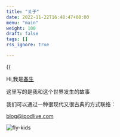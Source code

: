 ```yaml
---
title: "关于"
date: 2022-11-22T16:48:47+08:00
menu: "main"
weight: 100
draft: false
tags: []
rss_ignore: true

---
```


{{<audio autoplay="autoplay" src="audios/canon_in_major_d.mp3" caption="《D大调·Canon》">}}




 
Hi,我是[春生](/zh/about/)

这里写的是我和这个世界发生的故事

我们可以通过一种很现代又很古典的方式联络：

blog@ipodlive.com



![fly-kids](/images/about_footer.jpg)
